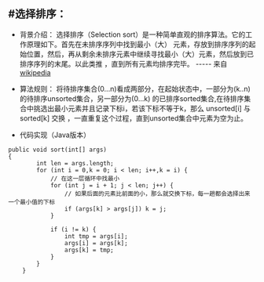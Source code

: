 #选择排序：
---
* 背景介绍： 选择排序（Selection sort）是一种简单直观的排序算法。它的工作原理如下。首先在未排序序列中找到最小（大）
元素，存放到排序序列的起始位置，然后，再从剩余未排序元素中继续寻找最小（大）元素，然后放到已排序序列的末尾。以此类推
，直到所有元素均排序完毕。 
----- 来自 [wikipedia](https://zh.wikipedia.org/wiki/%E9%80%89%E6%8B%A9%E6%8E%92%E5%BA%8F) 
* 算法规则： 将待排序集合(0...n)看成两部分，在起始状态中，一部分为(k..n)的待排序unsorted集合，另一部分为(0...k)
的已排序sorted集合,在待排序集合中挑选出最小元素并且记录下标i，若该下标不等于k，那么 unsorted[i] 与 sorted[k]
交换 ，一直重复这个过程，直到unsorted集合中元素为空为止。 

* 代码实现（Java版本）
```
public void sort(int[] args) 
{
        int len = args.length;
        for (int i = 0,k = 0; i < len; i++,k = i) {
            // 在这一层循环中找最小
            for (int j = i + 1; j < len; j++) {
                // 如果后面的元素比前面的小，那么就交换下标，每一趟都会选择出来一个最小值的下标
                if (args[k] > args[j]) k = j;
    		}
    
    		if (i != k) {
    			int tmp = args[i];
    			args[i] = args[k];
    			args[k] = tmp;
    		}
    	}
    }
```
